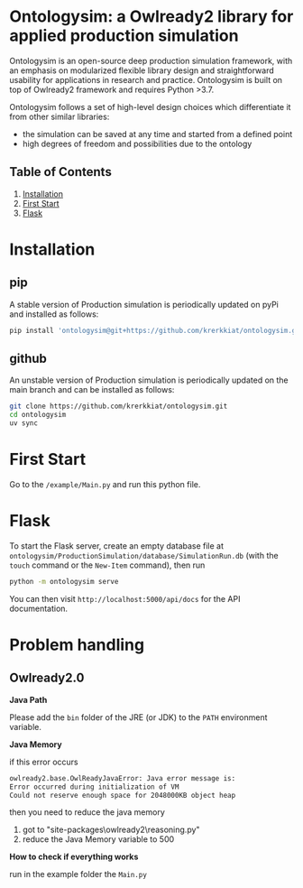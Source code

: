 Ontologysim: a Owlready2 library for applied production simulation
=====================================================================

Ontologysim is an open-source deep production simulation framework, with an emphasis on modularized flexible library design and straightforward usability for applications in research and practice. Ontologysim is built on top of Owlready2 framework and requires Python >3.7.

Ontologysim follows a set of high-level design choices which differentiate it from other similar libraries:

* the simulation can be saved at any time and started from a defined point
* high degrees of freedom and possibilities due to the ontology

## Table of Contents
1. [Installation](#installation)
2. [First Start](#first-start)
3. [Flask](#flask)


Installation
==============

pip
-----------

A stable version of Production simulation is periodically updated on pyPi and installed as follows:

````bash
pip install 'ontologysim@git+https://github.com/krerkkiat/ontologysim.git'
````

github
-----------

An unstable version of Production simulation is periodically updated on the main branch and
can be installed as follows:

````bash
git clone https://github.com/krerkkiat/ontologysim.git
cd ontologysim
uv sync
````



First Start
===============

Go to the ``/example/Main.py`` and run this python file.

Flask
==============

To start the Flask server, create an empty database file at ``ontologysim/ProductionSimulation/database/SimulationRun.db`` (with the ``touch`` command or the ``New-Item`` command), then run

````bash
python -m ontologysim serve
````

You can then visit `http://localhost:5000/api/docs` for the API documentation.

Problem handling
==================

Owlready2.0
---------------
**Java Path**

Please add the ``bin`` folder of the JRE (or JDK) to the ``PATH`` environment variable.

**Java Memory**

if this error occurs

````bash
owlready2.base.OwlReadyJavaError: Java error message is:
Error occurred during initialization of VM
Could not reserve enough space for 2048000KB object heap
````

then you need to reduce the java memory

1. got to "site-packages\owlready2\reasoning.py"
2. reduce the Java Memory variable to 500


**How to check if everything works**

run in the example folder the `Main.py`